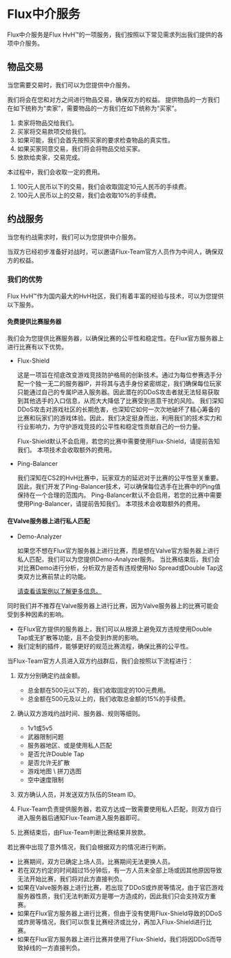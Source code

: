 # Flux中介服务

Flux中介服务是Flux HvH™的一项服务，我们按照以下常见需求列出我们提供的各项中介服务。

## 物品交易
当您需要交易时，我们可以为您提供中介服务。

我们将会在您和对方之间进行物品交易，确保双方的权益。
提供物品的一方我们在如下统称为“卖家”，需要物品的一方我们在如下统称为“买家”。

1. 卖家将物品交给我们。
2. 买家将交易款项交给我们。
3. 如果可能，我们会首先按照买家的要求检查物品的真实性。
4. 如果买家同意交易，我们将会将物品交给买家。
5. 放款给卖家，交易完成。

本过程中，我们会收取一定的费用。

1. 100元人民币以下的交易，我们会收取固定10元人民币的手续费。
2. 100元人民币以上的交易，我们会收取10%的手续费。

## 约战服务
当您有约战需求时，我们可以为您提供中介服务。

当双方已经初步准备好对战时，可以邀请Flux-Team官方人员作为中间人，确保双方的权益。

### 我们的优势
Flux HvH™作为国内最大的HvH社区，我们有着丰富的经验与技术，可以为您提供以下服务。

#### 免费提供比赛服务器
我们会为您提供比赛服务器，以确保比赛的公平性和稳定性。在Flux官方服务器上进行比赛有以下优势。

- Flux-Shield

    这是一项旨在彻底改变游戏竞技防护格局的创新技术。通过为每位参赛选手分配一个独一无二的服务器IP，并将其与选手身份紧密绑定，我们确保每位玩家只能通过自己的专属IP进入服务器。因此潜在的DDoS攻击者就无法轻易获取到其他选手的入口信息，从而大大降低了比赛受到恶意干扰的风险。
    我们深知DDoS攻击对游戏社区的长期危害，也深知它如何一次次地破坏了精心筹备的比赛和玩家们的游戏体验。因此，我们决定挺身而出，利用我们的技术实力和行业影响力，为守护游戏竞技的公平性和稳定性贡献自己的一份力量。
    
    Flux-Shield默认不会启用，若您的比赛中需要使用Flux-Shield，请提前告知我们。
    本项技术会收取额外的费用。

- Ping-Balancer

    我们深知在CS2的HvH比赛中，玩家双方的延迟对于比赛的公平性至关重要。
    因此，我们开发了Ping-Balancer技术，可以确保每位选手在比赛中的Ping值保持在一个合理的范围内。
    Ping-Balancer默认不会启用，若您的比赛中需要使用Ping-Balancer，请提前告知我们。
    本项技术会收取额外的费用。

#### 在Valve服务器上进行私人匹配

- Demo-Analyzer

    如果您不想在Flux官方服务器上进行比赛，而是想在Valve官方服务器上进行私人匹配，我们可以为您提供Demo-Analyzer服务。
    当比赛结束后，我们会对比赛Demo进行分析，分析双方是否有违规使用No Spread或Double Tap这类双方比赛前禁止的功能。
   
    [请查看该案例以了解更多信息。](demo-analyzer.md)

同时我们并不推荐在Valve服务器上进行比赛，因为Valve服务器上的比赛可能会受到多种因素的影响。

- 在Flux官方提供的服务器上，我们可以从根源上避免双方违规使用Double Tap或无扩散等功能，且不会受到炸房的影响。
- 我们定制的插件，能够更好的规范比赛流程，确保比赛的公平性。

当Flux-Team官方人员进入双方约战群后，我们会按照以下流程进行：

1. 双方分别确定约战金额。

     - 总金额在500元以下的，我们收取固定的100元费用。
     - 总金额在500元及以上的，我们收取总金额的15%的手续费。
   
2. 确认双方游戏约战时间、服务器、规则等细则。
     - 1v1或5v5
     - 武器限制问题
     - 服务器地区、或是使用私人匹配
     - 是否允许Double Tap
     - 是否允许无扩散
     - 游戏地图 \ 拼刀选图
     - 空中速度限制
3. 双方确认人员，并发送双方队伍的Steam ID。 
4. Flux-Team负责提供服务器，若双方达成一致需要使用私人匹配，则双方自行进入服务器后通知Flux-Team进入服务器即可。
5. 比赛结束后，由Flux-Team判断比赛结果并放款。

若比赛中出现了意外情况，我们会根据双方的情况进行判断。

- 比赛期间，双方已确定上场人员。比赛期间无法更换人员。
- 若在双方约定的时间超过15分钟后，有一方人员未全部上场或因其他原因导致无法开始比赛，我们将对此方直接判负。
- 如果在Valve服务器上进行比赛，若出现了DDoS或炸房等情况，由于官匹游戏服务器性质，我们无法判断双方是哪一方造成的，因此我们只会支持双方重赛。
- 如果在Flux官方服务器上进行比赛，但由于没有使用Flux-Shield导致的DDoS或炸房等情况，我们可以恢复比赛经济或比分，再加入Flux-Shield进行比赛。
- 如果在Flux官方服务器上进行比赛并使用了Flux-Shield，我们将因DDoS而导致掉线的一方直接判负。